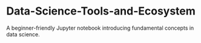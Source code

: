 # Data-Science-Tools-and-Ecosystem
A beginner-friendly Jupyter notebook introducing fundamental concepts in data science.
